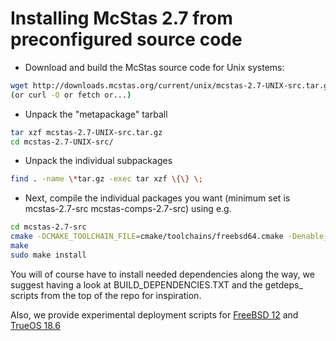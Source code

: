 # Installing McStas 2.7 from preconfigured source code

* Download and build the McStas source code for Unix systems:
```bash
wget http://downloads.mcstas.org/current/unix/mcstas-2.7-UNIX-src.tar.gz
(or curl -O or fetch or...)
```
* Unpack the "metapackage" tarball
```bash
tar xzf mcstas-2.7-UNIX-src.tar.gz
cd mcstas-2.7-UNIX-src/
```
* Unpack the individual subpackages
```bash
find . -name \*tar.gz -exec tar xzf \{\} \;
```
* Next, compile the individual packages you want (minimum set is mcstas-2.7-src mcstas-comps-2.7-src) using e.g.
```bash
cd mcstas-2.7-src
cmake -DCMAKE_TOOLCHAIN_FILE=cmake/toolchains/freebsd64.cmake -Denable_mcstas=1
make
sudo make install
```

You will of course have to install needed dependencies along the way, we suggest having a look at BUILD_DEPENDENCIES.TXT and the getdeps_ scripts from the top of the repo for inspiration.

Also, we provide experimental deployment scripts for [FreeBSD 12](fetch_install_mcstas-2.7-freebsd-12.sh) and [TrueOS 18.6](fetch_install_mcstas-2.7-trueos-18.6.sh)
